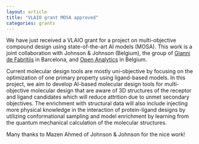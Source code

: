 ```yaml
---
layout: article
title: "VLAIO grant MOSA approved"
categories: grants
---
```


We have just received a VLAIO grant for a project on multi-objective compound design using state-of-the-art AI models (MOSA). This work is a joint collaboration with Johnson & Johnson (Belgium), the group of [Gianni de Fabritiis](http://grib.imim.es/about-us/gianni-fabritiis/) in Barcelona, and [Open Analytics](https://www.openanalytics.eu) in Belgium.

Current molecular design tools are mostly uni-objective by focusing on the optimization of one primary property using ligand-based models. In this project, we aim to develop AI-based molecular design tools for multi-objective molecular design that are aware of 3D structures of the receptor and ligand candidates which will reduce attrition due to unmet secondary objectives. The enrichment with structural data will also include injecting more physical knowledge in the interaction of protein-ligand designs by utilizing conformational sampling and model enrichment by learning from the quantum mechanical calculation of the molecular structures.

Many thanks to Mazen Ahmed of Johnson & Johnson for the nice work!
